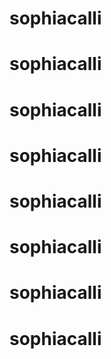 # sophiacalli
# sophiacalli
# sophiacalli
# sophiacalli
# sophiacalli
# sophiacalli
# sophiacalli
# sophiacalli
